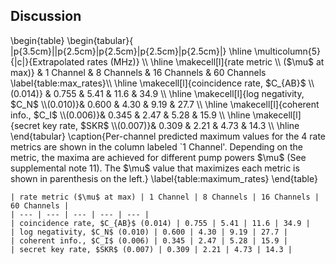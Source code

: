 ## Discussion
<div class="latex">\begin{table}
\begin{tabular}{ |p{3.5cm}||p{2.5cm}|p{2.5cm}|p{2.5cm}|p{2.5cm}|}
 \hline
 \multicolumn{5}{|c|}{Extrapolated rates (MHz)} \\
 \hline
 \makecell[l]{rate metric \\ ($\mu$ at max)}   &  1 Channel & 8 Channels & 16 Channels & 60 Channels \label{table:max_rates}\\
 \hline
 \makecell[l]{coincidence rate, $C_{AB}$ \\(0.014)} & 0.755 & 5.41    &  11.6  &  34.9     \\
 \hline
 \makecell[l]{log negativity, $C_N$ \\(0.010)}& 0.600 & 4.30    &  9.19  &  27.7   \\
 \hline
 \makecell[l]{coherent info., $C_I$ \\(0.006)}& 0.345 & 2.47 &  5.28  &  15.9 \\
 \hline
 \makecell[l]{secret key rate, $SKR$ \\(0.007)}& 0.309 & 2.21 &  4.73  &  14.3 \\
 \hline
\end{tabular}
\caption{Per-channel predicted maximum values for the 4 rate metrics are shown in the column labeled `1 Channel'. Depending on the metric, the maxima are achieved for different pump powers $\mu$ (See supplemental note 11). The $\mu$ value that maximizes each metric is shown in parenthesis on the left.}
\label{table:maximum_rates}
\end{table}</div>


```{=html}
| rate metric ($\mu$ at max) | 1 Channel | 8 Channels | 16 Channels | 60 Channels |
| --- | --- | --- | --- | --- |
| coincidence rate, $C_{AB}$ (0.014) | 0.755 | 5.41 | 11.6 | 34.9 |
| log negativity, $C_N$ (0.010) | 0.600 | 4.30 | 9.19 | 27.7 |
| coherent info., $C_I$ (0.006) | 0.345 | 2.47 | 5.28 | 15.9 |
| secret key rate, $SKR$ (0.007) | 0.309 | 2.21 | 4.73 | 14.3 |
```
